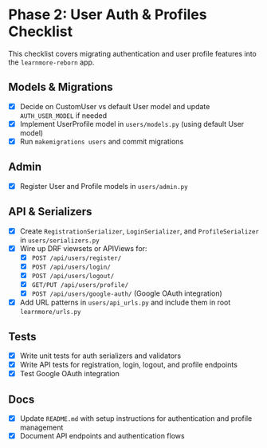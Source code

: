 # Phase 2: User Auth & Profiles Checklist

This checklist covers migrating authentication and user profile features into the `learnmore-reborn` app.

## Models & Migrations

- [x] Decide on CustomUser vs default User model and update `AUTH_USER_MODEL` if needed
- [x] Implement UserProfile model in `users/models.py` (using default User model)
- [x] Run `makemigrations users` and commit migrations

## Admin

- [x] Register User and Profile models in `users/admin.py`

## API & Serializers

- [x] Create `RegistrationSerializer`, `LoginSerializer`, and `ProfileSerializer` in `users/serializers.py`
- [x] Wire up DRF viewsets or APIViews for:
  - [x] `POST /api/users/register/`
  - [x] `POST /api/users/login/`
  - [x] `POST /api/users/logout/`
  - [x] `GET/PUT /api/users/profile/`
  - [x] `POST /api/users/google-auth/` (Google OAuth integration)
- [x] Add URL patterns in `users/api_urls.py` and include them in root `learnmore/urls.py`

## Tests

- [x] Write unit tests for auth serializers and validators
- [x] Write API tests for registration, login, logout, and profile endpoints
- [x] Test Google OAuth integration

## Docs

- [x] Update `README.md` with setup instructions for authentication and profile management
- [x] Document API endpoints and authentication flows